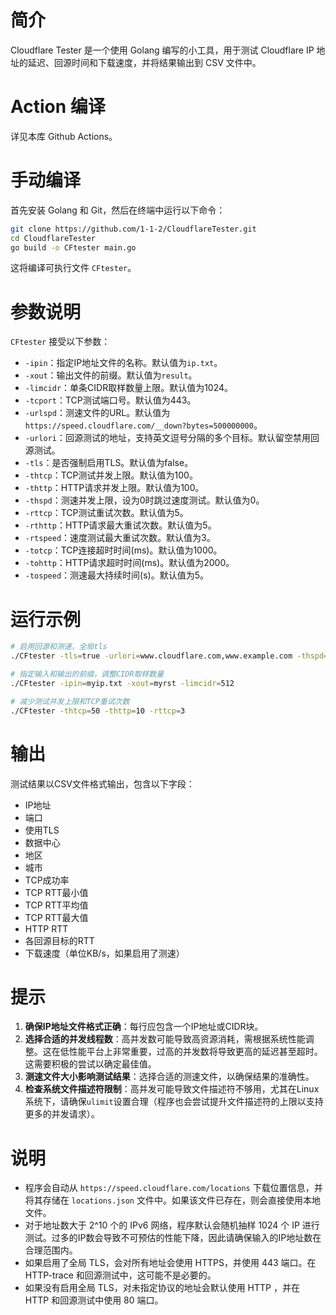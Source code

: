 # 简介
Cloudflare Tester 是一个使用 Golang 编写的小工具，用于测试 Cloudflare IP 地址的延迟、回源时间和下载速度，并将结果输出到 CSV 文件中。

# Action 编译
详见本库 Github Actions。

# 手动编译
首先安装 Golang 和 Git，然后在终端中运行以下命令：

```sh
git clone https://github.com/1-1-2/CloudflareTester.git
cd CloudflareTester
go build -o CFtester main.go
```

这将编译可执行文件 `CFtester`。

# 参数说明
`CFtester` 接受以下参数：

- `-ipin`：指定IP地址文件的名称。默认值为`ip.txt`。
- `-xout`：输出文件的前缀。默认值为`result`。
- `-limcidr`：单条CIDR取样数量上限。默认值为1024。
- `-tcport`：TCP测试端口号。默认值为443。
- `-urlspd`：测速文件的URL。默认值为`https://speed.cloudflare.com/__down?bytes=500000000`。
- `-urlori`：回源测试的地址，支持英文逗号分隔的多个目标。默认留空禁用回源测试。
- `-tls`：是否强制启用TLS。默认值为false。
- `-thtcp`：TCP测试并发上限。默认值为100。
- `-thttp`：HTTP请求并发上限。默认值为100。
- `-thspd`：测速并发上限，设为0时跳过速度测试。默认值为0。
- `-rttcp`：TCP测试重试次数。默认值为5。
- `-rthttp`：HTTP请求最大重试次数。默认值为5。
- `-rtspeed`：速度测试最大重试次数。默认值为3。
- `-totcp`：TCP连接超时时间(ms)。默认值为1000。
- `-tohttp`：HTTP请求超时时间(ms)。默认值为2000。
- `-tospeed`：测速最大持续时间(s)。默认值为5。

# 运行示例

```sh
# 启用回源和测速，全局tls
./CFtester -tls=true -urlori=www.cloudflare.com,www.example.com -thspd=5

# 指定输入和输出的前缀，调整CIDR取样数量
./CFtester -ipin=myip.txt -xout=myrst -limcidr=512

# 减少测试并发上限和TCP重试次数
./CFtester -thtcp=50 -thttp=10 -rttcp=3
```

# 输出
测试结果以CSV文件格式输出，包含以下字段：

- IP地址
- 端口
- 使用TLS
- 数据中心
- 地区
- 城市
- TCP成功率
- TCP RTT最小值
- TCP RTT平均值
- TCP RTT最大值
- HTTP RTT
- 各回源目标的RTT
- 下载速度（单位KB/s，如果启用了测速）

# 提示
1. **确保IP地址文件格式正确**：每行应包含一个IP地址或CIDR块。
2. **选择合适的并发线程数**：高并发数可能导致高资源消耗，需根据系统性能调整。这在低性能平台上非常重要，过高的并发数将导致更高的延迟甚至超时。这需要积极的尝试以确定最佳值。
3. **测速文件大小影响测试结果**：选择合适的测速文件，以确保结果的准确性。
4. **检查系统文件描述符限制**：高并发可能导致文件描述符不够用，尤其在Linux系统下，请确保`ulimit`设置合理（程序也会尝试提升文件描述符的上限以支持更多的并发请求）。

# 说明
- 程序会自动从 `https://speed.cloudflare.com/locations` 下载位置信息，并将其存储在 `locations.json` 文件中。如果该文件已存在，则会直接使用本地文件。
- 对于地址数大于 2^10 个的 IPv6 网络，程序默认会随机抽样 1024 个 IP 进行测试。过多的IP数会导致不可预估的性能下降，因此请确保输入的IP地址数在合理范围内。
- 如果启用了全局 TLS，会对所有地址会使用 HTTPS，并使用 443 端口。在 HTTP-trace 和回源测试中，这可能不是必要的。
- 如果没有启用全局 TLS，对未指定协议的地址会默认使用 HTTP ，并在 HTTP 和回源测试中使用 80 端口。
